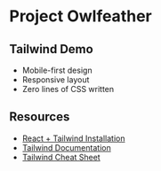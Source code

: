 # Project Owlfeather

## Tailwind Demo
* Mobile-first design
* Responsive layout
* Zero lines of CSS written

## Resources
* [React + Tailwind Installation](https://tailwindcss.com/docs/guides/create-react-app)
* [Tailwind Documentation](https://tailwindcss.com/docs)
* [Tailwind Cheat Sheet](https://nerdcave.com/tailwind-cheat-sheet)

